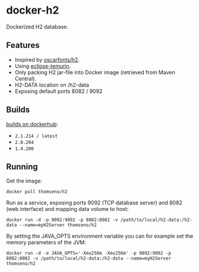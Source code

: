 # docker-h2

Dockerized H2 database.

## Features

* Inspired by [oscarfonts/h2](https://github.com/oscarfonts/docker-h2).
* Using [eclipse-temurin](https://hub.docker.com/_/eclipse-temurin).
* Only packing H2 jar-file into Docker image (retrieved from Maven Central).
* H2-DATA location on /h2-data
* Exposing default ports 8082 / 9092

## Builds

[builds on dockerhub](https://hub.docker.com/r/thomseno/h2/):

* `2.1.214 / latest`
* `2.0.204`
* `1.4.200`

## Running

Get the image:

```
docker pull thomseno/h2
```

Run as a service, exposing ports 9092 (TCP database server) and 8082 (web interface) and mapping data volume to host:

```
docker run -d -p 9092:9092 -p 8082:8082 -v /path/to/local/h2-data:/h2-data --name=myH2Server thomseno/h2
```

By setting the JAVA_OPTS environment variable you can for example set the memory parameters of the JVM:

```
docker run -d -e JAVA_OPTS='-Xmx256m -Xms256m' -p 9092:9092 -p 8082:8082 -v /path/to/local/h2-data:/h2-data --name=myH2Server thomseno/h2
```
